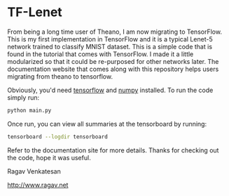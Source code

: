 # TF-Lenet

From being a long time user of Theano, I am now migrating to TensorFlow. 
This is my first implementation in TensorFlow and it is a typical Lenet-5 network trained to classify MNIST dataset. 
This is a simple code that is found in the tutorial that comes with TensorFlow.
I made it a little modularized so that it could be re-purposed for other networks later.
The documentation website that comes along with this repository helps users migrating from theano to tensorflow.

Obviously, you'd need [tensorflow](https://www.tensorflow.org/install/) and [numpy](https://docs.scipy.org/doc/numpy/user/install.html) installed. To run the code simply run:

```bash
python main.py
```

Once run, you can view all summaries at the tensorboard by running:

```bash
tensorboard --logdir tensorboard
```

Refer to the documentation site for more details.
Thanks for checking out the code, hope it was useful.

Ragav Venkatesan

http://www.ragav.net